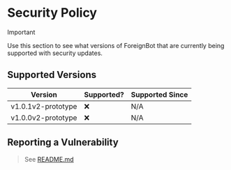 # Security Policy

> [!IMPORTANT]
> Use this section to see what versions of ForeignBot that are currently being supported with security updates.

## Supported Versions

| Version            | Supported? | Supported Since |
| -------------------|------------|---------------- |
| v1.0.1v2-prototype | ❌ | N/A |
| v1.0.0v2-prototype | ❌ | N/A |

## Reporting a Vulnerability
> See [README.md](./README.md#reporting-an-issuevulnerability)